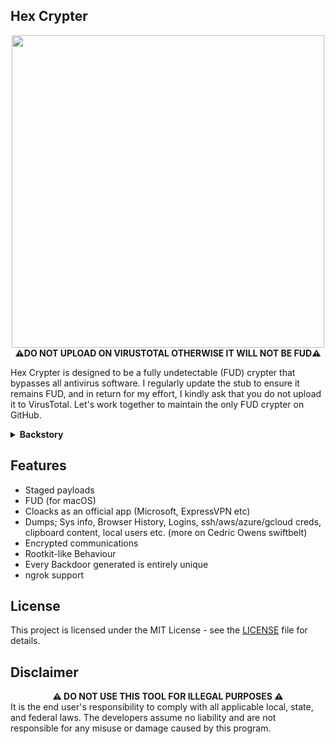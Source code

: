 **Hex Crypter**
----

<div class="center" align="center"><center><img src="https://i.ibb.co/rwt3DhT/Schermafbeelding-2024-09-25-162927.png" width="500" alt=""/></center></div>


<div align="center"><strong>⚠️DO NOT UPLOAD ON VIRUSTOTAL OTHERWISE IT WILL NOT BE FUD⚠️</strong></div>

Hex Crypter is designed to be a fully undetectable (FUD) crypter that bypasses all antivirus software. I regularly update the stub to ensure it remains FUD, and in return for my effort, I kindly ask that you do not upload it to VirusTotal. Let's work together to maintain the only FUD crypter on GitHub.

<details>
<summary><b>Backstory</b></summary>
Originally developed for personal use, I've simplified Hex Crypter to make it accessible to everyone. It's easy to use and comes pre-compiled. While primarily designed for Windows, I plan to release the source code and make modifications for Linux users (note: it currently doesn't work with Wine).
</details>

## Features
- Staged payloads
- FUD (for macOS)
- Cloacks as an official app (Microsoft, ExpressVPN etc)
- Dumps; Sys info, Browser History, Logins, ssh/aws/azure/gcloud creds, clipboard content, local users etc. (more on Cedric Owens swiftbelt)
- Encrypted communications
- Rootkit-like Behaviour
- Every Backdoor generated is entirely unique
- ngrok support

**License**
----
This project is licensed under the MIT License - see the [LICENSE](LICENSE) file for details.

**Disclaimer**
----
<div align="center"><strong>⚠️ DO NOT USE THIS TOOL FOR ILLEGAL PURPOSES ⚠️</strong></div>
It is the end user's responsibility to comply with all applicable local, state, and federal laws. The developers assume no liability and are not responsible for any misuse or damage caused by this program.
